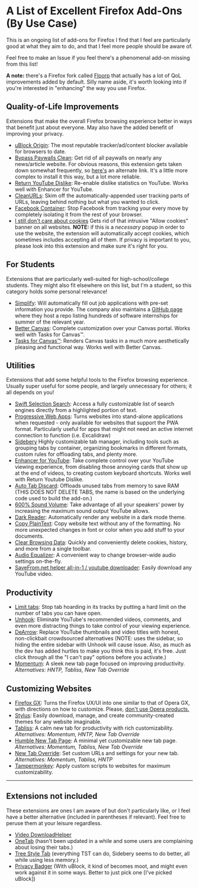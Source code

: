 # A List of Excellent Firefox Add-Ons (By Use Case)
This is an ongoing list of add-ons for Firefox I find that I feel are particularly good at what they aim to do, and that I feel more people should be aware of.

Feel free to make an Issue if you feel there's a phenomenal add-on missing from this list!

**A note:** there's a Firefox fork called [Floorp](https://floorp.app/en/) that actually has a lot of QoL improvements added by default. Silly name aside, it's worth looking into if you're interested in "enhancing" the way you use Firefox.

## Quality-of-Life Improvements
Extensions that make the overall Firefox browsing experience better in ways that benefit just about everyone. May also have the added benefit of improving your privacy.
* [uBlock Origin](https://addons.mozilla.org/en-US/firefox/addon/ublock-origin/): The most reputable tracker/ad/content blocker available for browsers to date.
* [Bypass Paywalls Clean](https://addons.mozilla.org/en-US/firefox/addon/bypass-paywalls-clean-d/): Get rid of all paywalls on nearly any news/article website. For obvious reasons, this extension gets taken down somewhat frequently, so [here's](https://gitlab.com/magnolia1234/bypass-paywalls-firefox-clean) an alternate link. It's a little more complex to install it this way, but a lot more reliable.
* [Return YouTube Dislike](https://addons.mozilla.org/en-US/firefox/addon/return-youtube-dislikes/): Re-enable dislike statistics on YouTube. Works well with Enhancer for YouTube.
* [CleanURLs](https://addons.mozilla.org/en-US/firefox/addon/clearurls/): Skim off the automatically-appended user tracking parts of URLs, leaving behind nothing but what you wanted to click.
* [Facebook Container](https://addons.mozilla.org/en-US/firefox/addon/facebook-container/?utm_source=addons.mozilla.org&utm_medium=referral&utm_content=featured): Stop Facebook from tracking your every move by completely isolating it from the rest of your browser.
* [I still don't care about cookies](https://addons.mozilla.org/en-US/firefox/addon/istilldontcareaboutcookies/) Gets rid of that intrusive "Allow cookies" banner on all websites. **NOTE:** if this is a *necessary* popup in order to use the website, the extension will automatically accept cookies, which sometimes includes accepting all of them. If privacy is important to you, please look into this extension and make sure it's right for you.

## For Students
Extensions that are particularly well-suited for high-school/college students. They might also fit elsewhere on this list, but I'm a student, so this category holds some personal relevance!
* [Simplify](https://addons.mozilla.org/en-US/firefox/addon/simplify-jobs/?utm_source=simplify&utm_medium=copilot): Will automatically fill out job applications with pre-set information you provide. The company also maintains a [GitHub page](https://github.com/SimplifyJobs) where they host a repo listing hundreds of software internships for summer of the relevant year.
* [Better Canvas](https://addons.mozilla.org/en-US/firefox/addon/better-canvas/): Complete customization over your Canvas portal. Works well with Tasks for Canvas™.
* [Tasks for Canvas™](https://addons.mozilla.org/en-US/firefox/addon/tasks-for-canvas/): Renders Canvas tasks in a much more aesthetically pleasing and functional way. Works well with Better Canvas.

## Utilities
Extensions that add some helpful tools to the Firefox browsing experience. Usually super useful for some people, and largely unnecessary for others; it all depends on you!
* [Swift Selection Search](https://addons.mozilla.org/en-US/firefox/addon/swift-selection-search/): Access a fully customizable list of search engines directly from a highlighted portion of text.
* [Progressive Web Apps](https://addons.mozilla.org/en-US/firefox/addon/pwas-for-firefox/): Turns websites into stand-alone applications when requested - only available for websites that support the PWA format. Particularly useful for apps that might not need an active internet connection to function (i.e. Excalidraw)
* [Sidebery](https://addons.mozilla.org/en-US/firefox/addon/sidebery/) Highly customizable tab manager, including tools such as grouping tabs by container, organizing bookmarks in different formats, custom rules for offloading tabs, and plenty more. 
* [Enhancer for YouTube](https://addons.mozilla.org/en-US/firefox/addon/enhancer-for-youtube/): Take complete control over your YouTube viewing experience, from disabling those annoying cards that show up at the end of videos, to creating custom keyboard shortcuts. Works well with Return Youtube Dislike.
* [Auto Tab Discard](https://addons.mozilla.org/en-US/firefox/addon/auto-tab-discard/): Offloads unused tabs from memory to save RAM (THIS DOES NOT DELETE TABS, the name is based on the underlying code used to build the add-on.)
* [600% Sound Volume](https://addons.mozilla.org/en-US/firefox/addon/600-sound-volume/): Take advantage of all your speakers' power by increasing the maximum sound output YouTube allows.
* [Dark Reader](https://addons.mozilla.org/en-US/firefox/addon/darkreader/): Automatically render any website in a dark mode theme.
* [Copy PlainText](https://addons.mozilla.org/en-US/firefox/addon/copy-plaintext/): Copy website text without any of the formatting. No more unexpected changes in font or color when you add stuff to your documents.
* [Clear Browsing Data](https://addons.mozilla.org/en-US/firefox/addon/clear-browsing-data): Quickly and conveniently delete cookies, history, and more from a single toolbar.
* [Audio Equalizer](https://addons.mozilla.org/en-US/firefox/addon/audio-equalizer-wext/): A convenient way to change browser-wide audio settings on-the-fly.
* [SaveFrom.net helper all-in-1 / youtube downloader](https://addons.mozilla.org/en-US/firefox/addon/savefromnet-helper/): Easily download any YouTube video.

## Productivity
* [Limit tabs](https://addons.mozilla.org/en-US/firefox/addon/rudolf-fernandes/): Stop tab hoarding in its tracks by putting a hard limit on the number of tabs you can have open.
* [Unhook](https://addons.mozilla.org/en-US/firefox/addon/youtube-recommended-videos/): Eliminate YouTube's recommended videos, comments, and even more distracting things to take control of your viewing experience.
* [DeArrow](https://addons.mozilla.org/en-US/firefox/addon/dearrow/): Replace YouTube thumbnails and video titles with honest, non-clickbait crowdsourced alternatives (NOTE: uses the sidebar, so hiding the entire sidebar with Unhook will cause issue. Also, as much as the dev has added hurtles to make you think this is paid, it's free. Just click through all the "I can't pay" options before you activate.)
* [Momentum](https://addons.mozilla.org/en-US/firefox/addon/momentumdash/): A sleek new tab page focused on improving productivity. *Alternatives: HNTP, Tabliss, New Tab Override*

## Customizing Websites
* [Firefox GX](https://github.com/Godiesc/firefox-gx): Turns the Firefox UX/UI into one similar to that of Opera GX, with directions on how to customize. Please, [don't use Opera products.](https://www.androidpolice.com/2020/01/21/opera-predatory-loans/)
* [Stylus](https://addons.mozilla.org/en-US/firefox/addon/styl-us/): Easily download, manage, and create community-created themes for any website imaginable.
* [Tabliss](https://addons.mozilla.org/en-US/firefox/addon/tabliss/): A calm new tab for productivity with rich customizability. *Alternatives: Momentum, HNTP, New Tab Override*
* [Humble New Tab Page](https://addons.mozilla.org/en-US/firefox/addon/humble-new-tab/): A minimal yet customizable new tab page. *Alternatives: Momentum, Tabliss, New Tab Override*
* [New Tab Override](https://addons.mozilla.org/en-US/firefox/addon/new-tab-override/): Set custom URLs and settings for your new tab. *Alternatives: Momentum, Tabliss, HNTP*
* [Tampermonkey](https://addons.mozilla.org/en-US/firefox/addon/tampermonkey/): Apply custom scripts to websites for maximum customizability.

***

## Extensions not included
These extensions are ones I am aware of but don't particularly like, or I feel have a better alternative (included in parentheses if relevant). Feel free to peruse them at your leisure regardless.

* [Video DownloadHelper](https://addons.mozilla.org/en-US/firefox/addon/video-downloadhelper/?utm_medium=firefox-desktop&utm_source=firefox-suggest)
* [OneTab](https://addons.mozilla.org/en-US/firefox/addon/onetab/) (hasn't been updated in a while and some users are complaining about losing their tabs.)
* [Tree Style Tab](https://addons.mozilla.org/en-US/firefox/addon/tree-style-tab/) (everything TST can do, Sidebery seems to do better, all while using less memory.)
* [Privacy Badger](https://addons.mozilla.org/en-US/firefox/addon/privacy-badger17/) (With uBlock, it kind of becomes moot, and might even work against it in some ways. Better to just pick one [I've picked uBlock])
